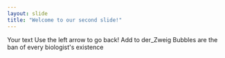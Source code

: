 ```yaml
---
layout: slide
title: "Welcome to our second slide!"
---
```

Your text
Use the left arrow to go back!
Add to der_Zweig
Bubbles are the ban of every biologist's existence
